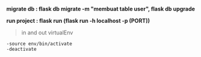 **migrate db : flask db migrate -m "membuat table user", flask db upgrade**

**run project : flask run (flask run -h localhost -p (PORT))**

> in and out virtualEnv 
    
    -source env/bin/activate
    -deactivate
